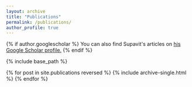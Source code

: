```yaml
---
layout: archive
title: "Publications"
permalink: /publications/
author_profile: true
---
```


{% if author.googlescholar %}
  You can also find Supavit's articles on <u><a href="{{https://scholar.google.co.th/citations?hl=en&user=i4dWU4cAAAAJ&view_op=list_works&sortby=pubdate}}">his Google Scholar profile</a>.</u>
{% endif %}

{% include base_path %}

{% for post in site.publications reversed %}
  {% include archive-single.html %}
{% endfor %}
